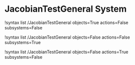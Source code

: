 <!-- MOOSE Documentation Stub: Remove this when content is added. -->

# JacobianTestGeneral System

!syntax list /JacobianTestGeneral objects=True actions=False subsystems=False

!syntax list /JacobianTestGeneral objects=False actions=False subsystems=True

!syntax list /JacobianTestGeneral objects=False actions=True subsystems=False
